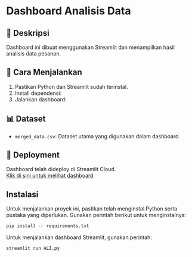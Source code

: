 # Dashboard Analisis Data

## 📌 Deskripsi
Dashboard ini dibuat menggunakan Streamlit dan menampilkan hasil analisis data pesanan.

## 🚀 Cara Menjalankan
1. Pastikan Python dan Streamlit sudah terinstal.
2. Install dependensi:
3. Jalankan dashboard:

## 📊 Dataset
- `merged_data.csv`: Dataset utama yang digunakan dalam dashboard.

## 🔗 Deployment
Dashboard telah dideploy di Streamlit Cloud.  
[Klik di sini untuk melihat dashboard](https://tugas-akhir-1-kjq87sxqhflniwsneyymda.streamlit.app/)


##  Instalasi

Untuk menjalankan proyek ini, pastikan telah menginstal Python serta pustaka yang diperlukan. Gunakan perintah berikut untuk menginstalnya:

```sh
pip install -r requirements.txt
```
Untuk menjalankan dashboard Streamlit, gunakan perintah:
```sh
streamlit run ALI.py
```
